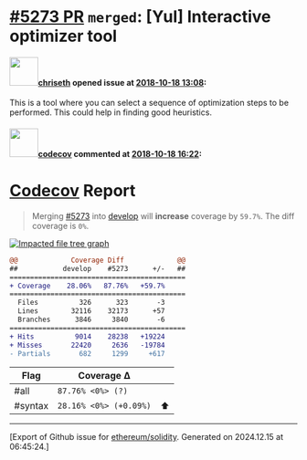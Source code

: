 # [\#5273 PR](https://github.com/ethereum/solidity/pull/5273) `merged`: [Yul] Interactive optimizer tool

#### <img src="https://avatars.githubusercontent.com/u/9073706?v=4" width="50">[chriseth](https://github.com/chriseth) opened issue at [2018-10-18 13:08](https://github.com/ethereum/solidity/pull/5273):

This is a tool where you can select a sequence of optimization steps to be performed. This could help in finding good heuristics.

#### <img src="https://avatars.githubusercontent.com/in/254?v=4" width="50">[codecov](https://github.com/apps/codecov) commented at [2018-10-18 16:22](https://github.com/ethereum/solidity/pull/5273#issuecomment-431073229):

# [Codecov](https://codecov.io/gh/ethereum/solidity/pull/5273?src=pr&el=h1) Report
> Merging [#5273](https://codecov.io/gh/ethereum/solidity/pull/5273?src=pr&el=desc) into [develop](https://codecov.io/gh/ethereum/solidity/commit/01566c2e1af5b7f655fd593e5e1019e103d739a0?src=pr&el=desc) will **increase** coverage by `59.7%`.
> The diff coverage is `0%`.

[![Impacted file tree graph](https://codecov.io/gh/ethereum/solidity/pull/5273/graphs/tree.svg?width=650&token=87PGzVEwU0&height=150&src=pr)](https://codecov.io/gh/ethereum/solidity/pull/5273?src=pr&el=tree)

```diff
@@             Coverage Diff             @@
##           develop    #5273      +/-   ##
===========================================
+ Coverage    28.06%   87.76%   +59.7%     
===========================================
  Files          326      323       -3     
  Lines        32116    32173      +57     
  Branches      3846     3840       -6     
===========================================
+ Hits          9014    28238   +19224     
+ Misses       22420     2636   -19784     
- Partials       682     1299     +617
```

| Flag | Coverage Δ | |
|---|---|---|
| #all | `87.76% <0%> (?)` | |
| #syntax | `28.16% <0%> (+0.09%)` | :arrow_up: |


-------------------------------------------------------------------------------



[Export of Github issue for [ethereum/solidity](https://github.com/ethereum/solidity). Generated on 2024.12.15 at 06:45:24.]
